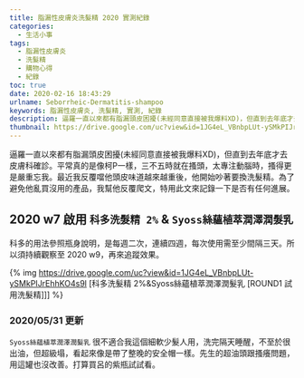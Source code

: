 ```yaml
---
title: 脂漏性皮膚炎洗髮精 2020 實測紀錄
categories: 
  - 生活小事
tags:
  - 脂漏性皮膚炎
  - 洗髮精
  - 購物心得
  - 紀錄
toc: true
date: 2020-02-16 18:43:29
urlname: Seborrheic-Dermatitis-shampoo
keywords: 脂漏性皮膚炎, 洗髮精, 實測, 紀錄
description: 逼羅一直以來都有脂漏頭皮困擾(未經同意直接被我爆料XD)，但直到去年底才去皮膚科確診。平常真的是像柯P一樣，三不五時就在搔頭，太專注動腦時，搔得更是嚴重忘我。2020 w7 啟用科多洗髮精 2% & Syoss絲蘊植萃潤澤潤髮乳...
thumbnail: https://drive.google.com/uc?view&id=1JG4eL_VBnbpLUt-ySMkPIJrEhhKO4s9l
---
```


逼羅一直以來都有脂漏頭皮困擾(未經同意直接被我爆料XD)，但直到去年底才去皮膚科確診。平常真的是像柯P一樣，三不五時就在搔頭，太專注動腦時，搔得更是嚴重忘我。最近我反覆噹他頭皮味道越來越重後，他開始吵著要換洗髮精。為了避免他亂買沒用的產品，我幫他反覆爬文，特用此文來記錄一下是否有任何進展。

## 2020 w7 啟用 `科多洗髮精 2%` & `Syoss絲蘊植萃潤澤潤髮乳`
<!-- more -->
科多的用法參照瓶身說明，是每週二次，連續四週，每次使用需至少間隔三天。所以須持續觀察至 2020 w9，再來追蹤效果。

{% img https://drive.google.com/uc?view&id=1JG4eL_VBnbpLUt-ySMkPIJrEhhKO4s9l [科多洗髮精 2%&Syoss絲蘊植萃潤澤潤髮乳 [ROUND1 試用洗髮精]]] %}

### 2020/05/31 更新
`Syoss絲蘊植萃潤澤潤髮乳` 很不適合我這個細軟少髮人用，洗完隔天睡醒，不至於很出油，但超級塌，看起來像是帶了整晚的安全帽一樣。先生的超油頭跟搔癢問題，用這罐也沒改善。打算買呂的紫瓶試試看。